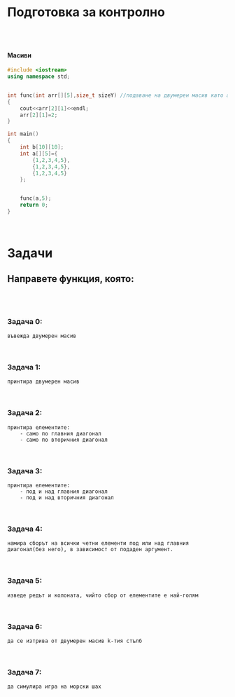 # **Подготовка за контролно**
<br />
<br />



#### **Масиви**
```cpp
#include <iostream>
using namespace std;


int func(int arr[][5],size_t sizeY) //подаване на двумерен масив като аргумент
{
    cout<<arr[2][1]<<endl;
    arr[2][1]=2;
}

int main()
{
    int b[10][10];
    int a[][5]={
        {1,2,3,4,5},
        {1,2,3,4,5},
        {1,2,3,4,5}
    };


    func(a,5);
    return 0;
}

```


<br />

# **Задачи**

## **Направете функция, която:**
<br />
<br />

### **Задача 0:**
    въвежда двумерен масив
<br />   

### **Задача 1:**
    принтира двумерен масив
<br />   

### **Задача 2:**
    принтира елементите:
        - само по главния диагонал
        - само по вторичния диагонал
<br />

### **Задача 3:**
    принтира елементите:
        - под и над главния диагонал
        - под и над вторичния диагонал
<br />

### **Задача 4:**
    намира сборът на всички четни елементи под или над главния диагонал(без него), в зависимост от подаден аргумент. 
<br />

### **Задача 5:**
    изведе редът и колоната, чийто сбор от елементите е най-голям
<br />

### **Задача 6:**
    да се изтрива от двумерен масив k-тия стълб
<br />

### **Задача 7:**
    да симулира игра на морски шах
<br />
    
    

